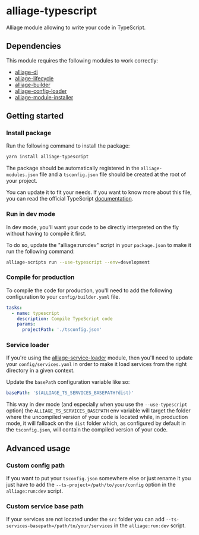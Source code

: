 # alliage-typescript

Alliage module allowing to write your code in TypeScript.

## Dependencies

This module requires the following modules to work correctly:

- [alliage-di](https://github.com/TheHumbleJester/alliage-core/tree/master/packages/dependency-injection)
- [alliage-lifecycle](https://github.com/TheHumbleJester/alliage-core/tree/master/packages/lifecycle)
- [alliage-builder](https://github.com/TheHumbleJester/alliage-core/tree/master/packages/builder)
- [alliage-config-loader](https://github.com/TheHumbleJester/alliage-core/tree/master/packages/configuration-loader)
- [alliage-module-installer](https://github.com/TheHumbleJester/alliage-core/tree/master/packages/module-installer)

## Getting started

### Install package

Run the following command to install the package:

```bash
yarn install alliage-typescript
```

The package should be automatically registered in the `alliage-modules.json` file and a `tsconfig.json` file should be created at the root of your project.

You can update it to fit your needs. If you want to know more about this file, you can read the official TypeScript [documentation](https://www.typescriptlang.org/docs/handbook/tsconfig-json.html).

### Run in dev mode

In dev mode, you'll want your code to be directly interpreted on the fly without having to compile it first.

To do so, update the "alliage:run:dev" script in your `package.json` to make it run the following command:

```bash
alliage-scripts run --use-typescript --env=development
```

### Compile for production

To compile the code for production, you'll need to add the following configuration to your `config/builder.yaml` file.



```yaml
tasks:
  - name: typescript
    description: Compile TypeScript code
    params:
      projectPath: './tsconfig.json'
```

### Service loader

If you're using the [alliage-service-loader](https://github.com/TheHumbleJester/alliage-core/tree/master/packages/service-loader) module, then you'll need to update your `config/services.yaml` in order to make it load services from the right directory in a given context.

Update the `basePath` configuration variable like so:

```yaml
basePath: '$(ALLIAGE_TS_SERVICES_BASEPATH?dist)'
```

This way in dev mode (and especially when you use the `--use-typescript` option) the `ALLIAGE_TS_SERVICES_BASEPATH` env variable will target the folder where the uncompiled version of your code is located while, in production mode, it will fallback on the `dist` folder which, as configured by default in the `tsconfig.json`, will contain the compiled version of your code.

## Advanced usage

### Custom config path

If you want to put your `tsconfig.json` somewhere else or just rename it you just have to add the `--ts-project=/path/to/your/config` option in the `alliage:run:dev` script.

### Custom service base path

If your services are not located under the `src` folder you can add `--ts-services-basepath=/path/to/your/services` in the `alliage:run:dev` script.

